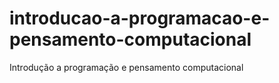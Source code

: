 # introducao-a-programacao-e-pensamento-computacional
Introdução a programação e pensamento computacional
